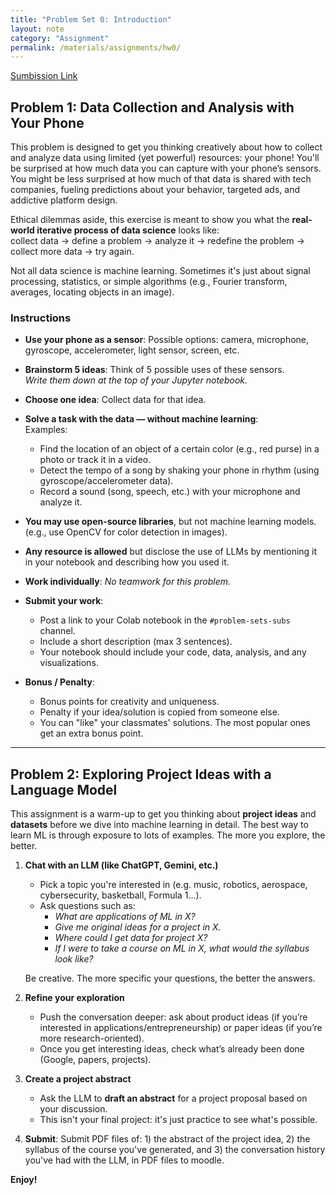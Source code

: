 ```yaml
---
title: "Problem Set 0: Introduction"
layout: note
category: "Assignment"
permalink: /materials/assignments/hw0/
---
```



[Sumbission Link](https://lms.aub.edu.lb/mod/assign/view.php?id=2380628&forceview=1)

## Problem 1: Data Collection and Analysis with Your Phone

This problem is designed to get you thinking creatively about how to collect and analyze data using limited (yet powerful) resources: your phone! You'll be surprised at how much data you can capture with your phone’s sensors. You might be less surprised at how much of that data is shared with tech companies, fueling predictions about your behavior, targeted ads, and addictive platform design.

Ethical dilemmas aside, this exercise is meant to show you what the **real-world iterative process of data science** looks like:  
collect data -> define a problem -> analyze it -> redefine the problem -> collect more data -> try again.  

Not all data science is machine learning. Sometimes it's just about signal processing, statistics, or simple algorithms (e.g., Fourier transform, averages, locating objects in an image).

### Instructions

- **Use your phone as a sensor**: Possible options: camera, microphone, gyroscope, accelerometer, light sensor, screen, etc.

- **Brainstorm 5 ideas**: Think of 5 possible uses of these sensors.  
  *Write them down at the top of your Jupyter notebook.*

- **Choose one idea**: Collect data for that idea.

- **Solve a task with the data — without machine learning**:  
  Examples:  
  - Find the location of an object of a certain color (e.g., red purse) in a photo or track it in a video.  
  - Detect the tempo of a song by shaking your phone in rhythm (using gyroscope/accelerometer data).
  - Record a sound (song, speech, etc.) with your microphone and analyze it.

- **You may use open-source libraries**, but not machine learning models.  
  (e.g., use OpenCV for color detection in images).

- **Any resource is allowed** but disclose the use of LLMs by mentioning it in your notebook and describing how you used it. 

- **Work individually**: *No teamwork for this problem.*

- **Submit your work**:  
  - Post a link to your Colab notebook in the `#problem-sets-subs` channel.  
  - Include a short description (max 3 sentences).  
  - Your notebook should include your code, data, analysis, and any visualizations.

- **Bonus / Penalty**:  
  - Bonus points for creativity and uniqueness.  
  - Penalty if your idea/solution is copied from someone else.  
  - You can "like" your classmates' solutions. The most popular ones get an extra bonus point.

---

## Problem 2: Exploring Project Ideas with a Language Model

This assignment is a warm-up to get you thinking about **project ideas** and **datasets** before we dive into machine learning in detail. The best way to learn ML is through exposure to lots of examples. The more you explore, the better.  

1. **Chat with an LLM (like ChatGPT, Gemini, etc.)**  
   - Pick a topic you're interested in (e.g. music, robotics, aerospace, cybersecurity, basketball, Formula 1...).  
   - Ask questions such as:  
     - *What are applications of ML in X?*  
     - *Give me original ideas for a project in X.*  
     - *Where could I get data for project X?*  
     - *If I were to take a course on ML in X, what would the syllabus look like?*  

    Be creative. The more specific your questions, the better the answers.

2. **Refine your exploration**  
   - Push the conversation deeper: ask about product ideas (if you’re interested in applications/entrepreneurship) or paper ideas (if you’re more research-oriented).  
   - Once you get interesting ideas, check what’s already been done (Google, papers, projects).

3. **Create a project abstract**  
   - Ask the LLM to **draft an abstract** for a project proposal based on your discussion.  
   - This isn't your final project: it's just practice to see what's possible.

4. **Submit**: Submit PDF files of: 1) the abstract of the project idea, 2) the syllabus of the course you've generated, and 3) the conversation history you've had with the LLM, in PDF files to moodle.


**Enjoy!**
